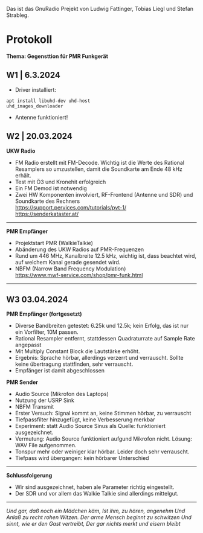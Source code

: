 Das ist das GnuRadio Prejekt von Ludwig Fattinger, Tobias Liegl und Stefan Strableg.

# Protokoll

__Thema: Gegensttion für PMR Funkgerät__

## W1 | 6.3.2024

* Driver installiert:

```
apt install libuhd-dev uhd-host
uhd_images_downloader
```

* Antenne funktioniert! 

## W2 | 20.03.2024
__UKW Radio__
- FM Radio erstellt mit FM-Decode. Wichtig ist
die Werte des Rational Resamplers so umzustellen, damit die Soundkarte am Ende 
48 kHz erhält. 
- Test mit Ö3 und Kronehit erfolgreich
- Ein FM Demod ist notwendig
- Zwei HW Komponenten involviert, RF-Frontend (Antenne und SDR) und Soundkarte des Rechners  
https://support.pervices.com/tutorials/pvt-1/  
https://senderkataster.at/
----
__PMR Empfänger__
- Projektstart PMR (WalkieTalkie)
- Abänderung des UKW Radios auf PMR-Frequenzen
- Rund um 446 MHz, Kanalbreite 12.5 kHz, wichtig ist, dass beachtet wird, auf welchem Kanal gerade gesendet wird. 
- NBFM (Narrow Band Frequency Modulation)  
https://www.mwf-service.com/shop/pmr-funk.html
----
## W3 03.04.2024
__PMR Empfänger (fortgesetzt)__
- Diverse Bandbreiten getestet: 6.25k und 12.5k; kein Erfolg, das ist nur ein Vorfilter, 10M passen. 
- Rational Resampler entfernt, stattdessen Quadraturrate auf Sample Rate angepasst
- Mit Multiply Constant Block die Lautstärke erhöht. 
- Ergebnis: Sprache hörbar, allerdings verzerrt und verrauscht. Sollte keine übertragung stattfinden, sehr verrauscht. 
- Empfänger ist damit abgeschlossen

__PMR Sender__ 
- Audio Source (Mikrofon des Laptops) 
- Nutzung der USRP Sink
- NBFM Transmit
- Erster Versuch: Signal kommt an, keine Stimmen hörbar, zu verrauscht
- Tiefpassfilter hinzugefügt, keine Verbesserung merkbar
- Experiment: statt Audio Source Sinus als Quelle: funktioniert ausgezeichnet. 
- Vermutung: Audio Source funktioniert aufgund Mikrofon nicht. Lösung: WAV File aufgenommen. 
- Tonspur mehr oder weiniger klar hörbar. Leider doch sehr verrauscht. 
- Tiefpass wird übergangen: kein hörbarer Unterschied
----
__Schlussfolgerung__
- Wir sind ausgezeichnet, haben ale Parameter richtig eingestellt. 
- Der SDR und vor allem das Walkie Talkie sind allerdings mittelgut. 
----
_Und gar, daß noch ein Mädchen käm,_
_Ist ihm, zu hören, angenehm_
_Und Anlaß zu recht rohen Witzen._
_Der arme Mensch beginnt zu schwitzen_
_Und sinnt, wie er den Gast vertreibt,_
_Der gar nichts merkt und eisern bleibt_
